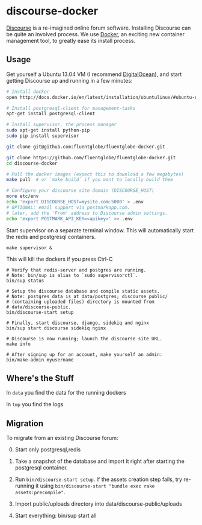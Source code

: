 <!-- -*- mode: Markdown; -*- -->

discourse-docker
================

[Discourse](http://discourse.org/) is a re-imagined online forum
software. Installing Discourse can be quite an involved process. We
use [Docker](http://www.docker.io/), an exciting new container
management tool, to greatly ease its install process.

Usage
-----

Get yourself a Ubuntu 13.04 VM (I recommend
[DigitalOcean](https://www.digitalocean.com/?refcode=efb0b61918fa)),
and start getting Discourse up and running in a few minutes:

```bash
# Install docker
open http://docs.docker.io/en/latest/installation/ubuntulinux/#ubuntu-raring

# Install postgresql-client for management-tasks
apt-get install postgresql-client

# Install supervisor, the process manager
sudo apt-get install python-pip
sudo pip install supervisor

git clone git@github.com:fluentglobe/fluentglobe-docker.git

git clone https://github.com/fluentglobe/fluentglobe-docker.git
cd discourse-docker

# Pull the docker images (expect this to download a few megabytes)
make pull  # or `make build` if you want to locally build them

# Configure your discourse site domain (DISCOURSE_HOST)
more etc/env
echo 'export DISCOURSE_HOST=mysite.com:5000' > .env
# OPTIONAL: email support via postmarkapp.com.
# later, add the 'From' address to Discourse admin settings.
echo 'export POSTMARK_API_KEY=<apikey>' >> .env
```

Start supervisor on a separate terminal window. This will
automatically start the redis and postgresql containers.

    make supervisor &

This will kill the dockers if you press Ctrl-C

```
# Verify that redis-server and postgres are running.
# Note: bin/sup is alias to `sudo supervisorctl`.
bin/sup status

# Setup the discourse database and compile static assets.
# Note: postgres data is at data/postgres; discourse public/
# (containing uploaded files) directory is mounted from
# data/discourse-public.
bin/discourse-start setup

# Finally, start discourse, django, sidekiq and nginx
bin/sup start discourse sidekiq nginx

# Discourse is now running; launch the discourse site URL.
make info

# After signing up for an account, make yourself an admin:
bin/make-admin myusername
```

Where's the Stuff
-----------------

In `data` you find the data for the running dockers

In `tmp` you find the logs

Migration
---------

To migrate from an existing Discourse forum:

0. Start only postgresql,redis

1. Take a snapshot of the database and import it right after starting
   the postgresql container.
   
2. Run `bin/discourse-start setup`. If the assets creation step fails,
   try re-running it using `bin/discourse-start "bundle exec rake
   assets:precompile"`.
   
3. Import public/uploads directory into data/discourse-public/uploads

4. Start everything: bin/sup start all
